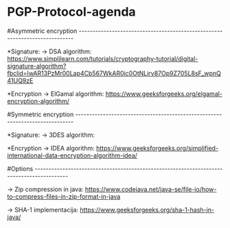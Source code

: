 # PGP-Protocol-agenda

#Asymmetric encryption ----------------------------------------------------------------------------

*Signature:
-> DSA algorithm: https://www.simplilearn.com/tutorials/cryptography-tutorial/digital-signature-algorithm?fbclid=IwAR13PzMr00Lap4Cb567WkAR0ic0OtNLirv87Op9Z705L8sF_wpnQ41UQ9zE

*Encryption
-> ElGamal algorithm: https://www.geeksforgeeks.org/elgamal-encryption-algorithm/

#Symmetric encryption -----------------------------------------------------------------------------

*Signature:
-> 3DES algorithm:

*Encryption
-> IDEA algorithm: https://www.geeksforgeeks.org/simplified-international-data-encryption-algorithm-idea/

#Options ------------------------------------------------------------------------------------------

-> Zip compression in java: https://www.codejava.net/java-se/file-io/how-to-compress-files-in-zip-format-in-java

-> SHA-1 implementacija: https://www.geeksforgeeks.org/sha-1-hash-in-java/
